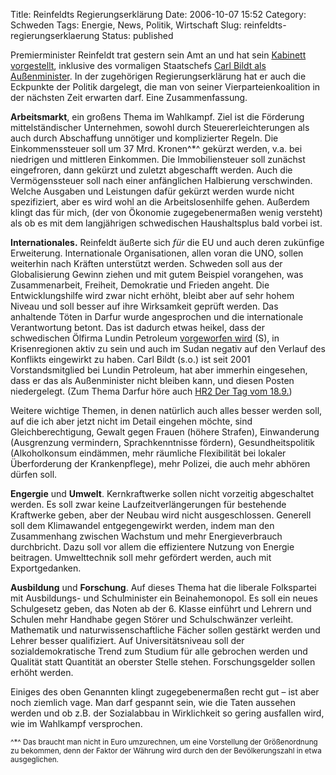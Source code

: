 Title: Reinfeldts Regierungserklärung
Date: 2006-10-07 15:52
Category: Schweden
Tags: Energie, News, Politik, Wirtschaft
Slug: reinfeldts-regierungserklaerung
Status: published

Premierminister Reinfeldt trat gestern sein Amt an und hat sein
[Kabinett
vorgestellt](http://www.fiket.de/2006/10/06/die-neue-regierung/),
inklusive des vormaligen Staatschefs [Carl Bildt als
Außenminister](http://www.fiket.de/2006/10/06/carl-bildt-schwedischer-aussenminister/).
In der zugehörigen Regierungserklärung hat er auch die Eckpunkte der
Politik dargelegt, die man von seiner Vierparteienkoalition in der
nächsten Zeit erwarten darf. Eine Zusammenfassung.

**Arbeitsmarkt**, ein großens Thema im Wahlkampf. Ziel ist die Förderung
mittelständischer Unternehmen, sowohl durch Steuererleichterungen als
auch durch Abschaffung unnötiger und komplizierter Regeln. Die
Einkommenssteuer soll um 37 Mrd. Kronen^\*^ gekürzt werden, v.a. bei
niedrigen und mittleren Einkommen. Die Immobiliensteuer soll zunächst
eingefroren, dann gekürzt und zuletzt abgeschafft werden. Auch die
Vermögenssteuer soll nach einer anfänglichen Halbierung verschwinden.
Welche Ausgaben und Leistungen dafür gekürzt werden wurde nicht
spezifiziert, aber es wird wohl an die Arbeitslosenhilfe gehen. Außerdem
klingt das für mich, (der von Ökonomie zugegebenermaßen wenig versteht)
als ob es mit dem langjährigen schwedischen Haushaltsplus bald vorbei
ist.

**Internationales.** Reinfeldt äußerte sich *für* die EU und auch deren
zukünfige Erweiterung. Internationale Organisationen, allen voran die
UNO, sollen weiterhin nach Kräften unterstützt werden. Schweden soll aus
der Globalisierung Gewinn ziehen und mit gutem Beispiel vorangehen, was
Zusammenarbeit, Freiheit, Demokratie und Frieden angeht. Die
Entwicklungshilfe wird zwar nicht erhöht, bleibt aber auf sehr hohem
Niveau und soll besser auf ihre Wirksamkeit geprüft werden. Das
anhaltende Töten in Darfur wurde angesprochen und die internationale
Verantwortung betont. Das ist dadurch etwas heikel, dass der
schwedischen Ölfirma Lundin Petroleum [vorgeworfen
wird](http://www.oppositionen.se/2006/10/07/carl-bildt-fran-lundin-petroleum-till-ud/)
(S), in Krisenregionen aktiv zu sein und auch im Sudan negativ auf den
Verlauf des Konflikts eingewirkt zu haben. Carl Bildt (s.o.) ist seit
2001 Vorstandsmitglied bei Lundin Petroleum, hat aber immerhin
eingesehen, dass er das als Außenminister nicht bleiben kann, und diesen
Posten niedergelegt. (Zum Thema Darfur höre auch [HR2 Der Tag vom
18.9.](http://mp3.podcast.hr-online.de/hronline/mp3/podcast/derTag/im_sudan_nichts_neues_-_der_v_lkermord_geht_weiter.mp3))

Weitere wichtige Themen, in denen natürlich auch alles besser werden
soll, auf die ich aber jetzt nicht im Detail eingehen möchte, sind
Gleichberechtigung, Gewalt gegen Frauen (höhere Strafen), Einwanderung
(Ausgrenzung vermindern, Sprachkenntnisse fördern), Gesundheitspolitik
(Alkoholkonsum eindämmen, mehr räumliche Flexibilität bei lokaler
Überforderung der Krankenpflege), mehr Polizei, die auch mehr abhören
dürfen soll.

**Engergie** und **Umwelt**. Kernkraftwerke sollen nicht vorzeitig
abgeschaltet werden. Es soll zwar keine Laufzeitverlängerungen für
bestehende Kraftwerke geben, aber der Neubau wird nicht ausgeschlossen.
Generell soll dem Klimawandel entgegengewirkt werden, indem man den
Zusammenhang zwischen Wachstum und mehr Energieverbrauch durchbricht.
Dazu soll vor allem die effizientere Nutzung von Energie beitragen.
Umwelttechnik soll mehr gefördert werden, auch mit Exportgedanken.

**Ausbildung** und **Forschung**. Auf dieses Thema hat die liberale
Folkspartei mit Ausbildungs- und Schulminister ein Beinahemonopol. Es
soll ein neues Schulgesetz geben, das Noten ab der 6. Klasse einführt
und Lehrern und Schulen mehr Handhabe gegen Störer und Schulschwänzer
verleiht. Mathematik und naturwissenschaftliche Fächer sollen gestärkt
werden und Lehrer besser qualifiziert. Auf Universitätsniveau soll der
sozialdemokratische Trend zum Studium für alle gebrochen werden und
Qualität statt Quantität an oberster Stelle stehen. Forschungsgelder
sollen erhöht werden.

Einiges des oben Genannten klingt zugegebenermaßen recht gut – ist aber
noch ziemlich vage. Man darf gespannt sein, wie die Taten aussehen
werden und ob z.B. der Sozialabbau in Wirklichkeit so gering ausfallen
wird, wie im Wahlkampf versprochen.

<small>^\*^ Das braucht man nicht in Euro umzurechnen, um eine
Vorstellung der Größenordnung zu bekommen, denn der Faktor der Währung
wird durch den der Bevölkerungszahl in etwa ausgeglichen.</small>

